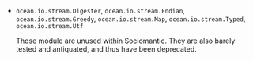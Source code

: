 * `ocean.io.stream.Digester`, `ocean.io.stream.Endian`, `ocean.io.stream.Greedy`, `ocean.io.stream.Map`, `ocean.io.stream.Typed`, `ocean.io.stream.Utf`

  Those module are unused within Sociomantic. They are also  barely tested and antiquated, and thus have been deprecated.
